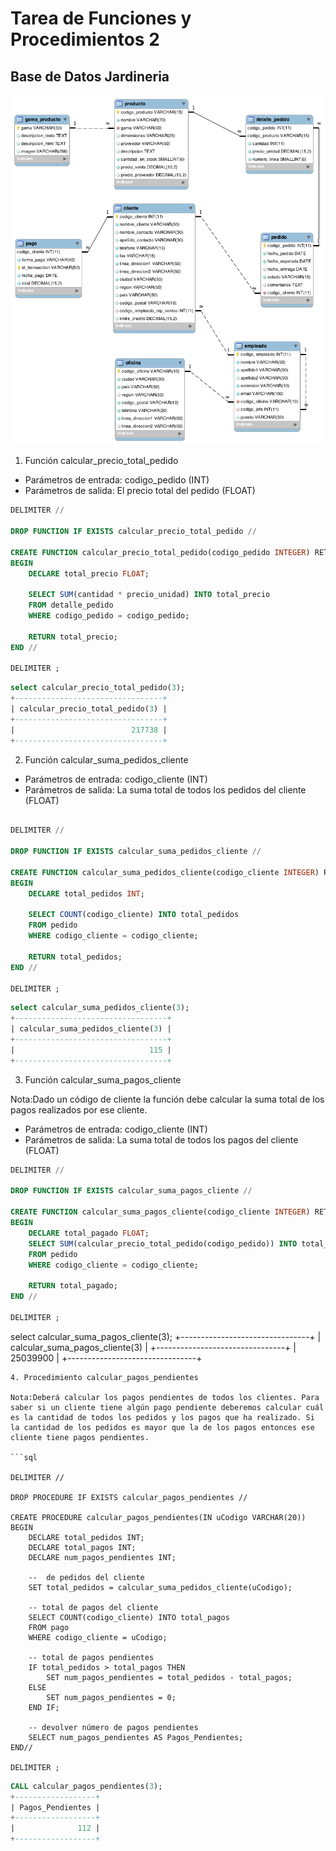 
# Tarea de Funciones y Procedimientos 2

## Base de Datos Jardineria

<img src="https://github.com/jpexposito/docencia/raw/master/Primero/BAE/UNIDAD-8/tareas/tarea2/img/er.png">

1. Función calcular_precio_total_pedido
- Parámetros de entrada: codigo_pedido (INT)
- Parámetros de salida: El precio total del pedido (FLOAT)

```sql
DELIMITER //

DROP FUNCTION IF EXISTS calcular_precio_total_pedido //

CREATE FUNCTION calcular_precio_total_pedido(codigo_pedido INTEGER) RETURNS FLOAT DETERMINISTIC
BEGIN
    DECLARE total_precio FLOAT;
    
    SELECT SUM(cantidad * precio_unidad) INTO total_precio
    FROM detalle_pedido
    WHERE codigo_pedido = codigo_pedido;
    
    RETURN total_precio;
END //

DELIMITER ;

```
```sql
select calcular_precio_total_pedido(3);
+---------------------------------+
| calcular_precio_total_pedido(3) |
+---------------------------------+
|                          217738 |
+---------------------------------+
```
2. Función calcular_suma_pedidos_cliente

- Parámetros de entrada: codigo_cliente (INT)
- Parámetros de salida: La suma total de todos los pedidos del cliente (FLOAT)

```sql

DELIMITER //

DROP FUNCTION IF EXISTS calcular_suma_pedidos_cliente //

CREATE FUNCTION calcular_suma_pedidos_cliente(codigo_cliente INTEGER) RETURNS INT DETERMINISTIC
BEGIN
    DECLARE total_pedidos INT;

    SELECT COUNT(codigo_cliente) INTO total_pedidos
    FROM pedido
    WHERE codigo_cliente = codigo_cliente;

    RETURN total_pedidos;
END //

DELIMITER ;

```
```sql
select calcular_suma_pedidos_cliente(3);
+----------------------------------+
| calcular_suma_pedidos_cliente(3) |
+----------------------------------+
|                              115 |
+----------------------------------+
```

3. Función calcular_suma_pagos_cliente

Nota:Dado un código de cliente la función debe calcular la suma total de los pagos realizados por ese cliente.

- Parámetros de entrada: codigo_cliente (INT)
- Parámetros de salida: La suma total de todos los pagos del cliente (FLOAT)


```SQL
DELIMITER //

DROP FUNCTION IF EXISTS calcular_suma_pagos_cliente //

CREATE FUNCTION calcular_suma_pagos_cliente(codigo_cliente INTEGER) RETURNS FLOAT DETERMINISTIC
BEGIN
    DECLARE total_pagado FLOAT;
    SELECT SUM(calcular_precio_total_pedido(codigo_pedido)) INTO total_pagado
    FROM pedido
    WHERE codigo_cliente = codigo_cliente;

    RETURN total_pagado;
END //

DELIMITER ;


```
select calcular_suma_pagos_cliente(3);
+--------------------------------+
| calcular_suma_pagos_cliente(3) |
+--------------------------------+
|                       25039900 |
+--------------------------------+
```
4. Procedimiento calcular_pagos_pendientes

Nota:Deberá calcular los pagos pendientes de todos los clientes. Para saber si un cliente tiene algún pago pendiente deberemos calcular cuál es la cantidad de todos los pedidos y los pagos que ha realizado. Si la cantidad de los pedidos es mayor que la de los pagos entonces ese cliente tiene pagos pendientes.

```sql

DELIMITER //

DROP PROCEDURE IF EXISTS calcular_pagos_pendientes //

CREATE PROCEDURE calcular_pagos_pendientes(IN uCodigo VARCHAR(20))
BEGIN
    DECLARE total_pedidos INT;
    DECLARE total_pagos INT;
    DECLARE num_pagos_pendientes INT;

    --  de pedidos del cliente
    SET total_pedidos = calcular_suma_pedidos_cliente(uCodigo);

    -- total de pagos del cliente
    SELECT COUNT(codigo_cliente) INTO total_pagos
    FROM pago
    WHERE codigo_cliente = uCodigo;

    -- total de pagos pendientes
    IF total_pedidos > total_pagos THEN
        SET num_pagos_pendientes = total_pedidos - total_pagos;
    ELSE
        SET num_pagos_pendientes = 0; 
    END IF;

    -- devolver número de pagos pendientes
    SELECT num_pagos_pendientes AS Pagos_Pendientes;
END//

DELIMITER ;

```
```sql
CALL calcular_pagos_pendientes(3);
+------------------+
| Pagos_Pendientes |
+------------------+
|              112 |
+------------------+
```

